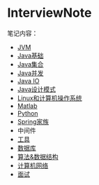 # InterviewNote
笔记内容：
- [JVM](https://github.com/orangehaswing/OrdinaryNote/tree/master/JVM)
- [Java基础](https://github.com/orangehaswing/OrdinaryNote/tree/master/Java%E5%9F%BA%E7%A1%80)
- [Java集合](https://github.com/orangehaswing/OrdinaryNote/tree/master/Java%E9%9B%86%E5%90%88)
- [Java并发](https://github.com/orangehaswing/OrdinaryNote/tree/master/Java%E5%B9%B6%E5%8F%91)
- [Java IO](https://github.com/orangehaswing/InterviewNote/tree/master/Java%20IO)
- [Java设计模式](https://github.com/orangehaswing/OrdinaryNote/tree/master/Java%E8%AE%BE%E8%AE%A1%E6%A8%A1%E5%BC%8F)
- [Linux和计算机操作系统](https://github.com/orangehaswing/OrdinaryNote/tree/master/Linux%E5%92%8C%E8%AE%A1%E7%AE%97%E6%9C%BA%E6%93%8D%E4%BD%9C%E7%B3%BB%E7%BB%9F)
- [Matlab](https://github.com/orangehaswing/OrdinaryNote/tree/master/Matlab)
- [Python](https://github.com/orangehaswing/OrdinaryNote/tree/master/Python)
- [Spring家族](https://github.com/orangehaswing/OrdinaryNote/tree/master/Spring%E5%AE%B6%E6%97%8F)
- 中间件
- [工具](https://github.com/orangehaswing/OrdinaryNote/tree/master/%E5%B7%A5%E5%85%B7)
- [数据库](https://github.com/orangehaswing/OrdinaryNote/tree/master/%E6%95%B0%E6%8D%AE%E5%BA%93)
- [算法&数据结构](https://github.com/orangehaswing/OrdinaryNote/tree/master/%E7%AE%97%E6%B3%95%26%E6%95%B0%E6%8D%AE%E7%BB%93%E6%9E%84)
- [计算机网络](https://github.com/orangehaswing/OrdinaryNote/tree/master/%E8%AE%A1%E7%AE%97%E6%9C%BA%E7%BD%91%E7%BB%9C)
- [面试](https://github.com/orangehaswing/OrdinaryNote/tree/master/%E9%9D%A2%E8%AF%95)

